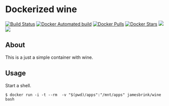# Dockerized wine

[![Build Status](https://travis-ci.org/jamesbrink/docker-wine.svg?branch=master)](https://travis-ci.org/jamesbrink/docker-wine) [![Docker Automated build](https://img.shields.io/docker/automated/jamesbrink/wine.svg)](https://hub.docker.com/r/jamesbrink/wine/) [![Docker Pulls](https://img.shields.io/docker/pulls/jamesbrink/wine.svg)](https://hub.docker.com/r/jamesbrink/wine/) [![Docker Stars](https://img.shields.io/docker/stars/jamesbrink/wine.svg)](https://hub.docker.com/r/jamesbrink/wine/) [![](https://images.microbadger.com/badges/image/jamesbrink/wine.svg)](https://microbadger.com/images/jamesbrink/wine "Get your own image badge on microbadger.com") [![](https://images.microbadger.com/badges/version/jamesbrink/wine.svg)](https://microbadger.com/images/jamesbrink/wine "Get your own version badge on microbadger.com")  


## About

This is a just a simple container with wine.

## Usage

Start a shell.

```shell
$ docker run -i -t --rm  -v "$(pwd)/apps":"/mnt/apps" jamesbrink/wine bash
```

